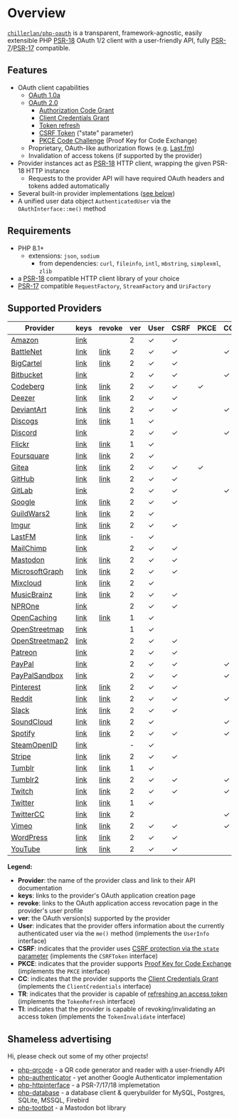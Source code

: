 # Overview

[`chillerlan/php-oauth`](https://github.com/chillerlan/php-oauth) is a transparent, framework-agnostic, easily extensible PHP
[PSR-18](https://www.php-fig.org/psr/psr-18/) OAuth 1/2 client with a user-friendly API,
fully [PSR-7](https://www.php-fig.org/psr/psr-7/)/[PSR-17](https://www.php-fig.org/psr/psr-17/) compatible.

## Features

- OAuth client capabilities
	- [OAuth 1.0a](https://oauth.net/core/1.0a/)
	- [OAuth 2.0](https://oauth.net/2/)
		- [Authorization Code Grant](https://datatracker.ietf.org/doc/html/rfc6749#section-4.1)
		- [Client Credentials Grant](https://datatracker.ietf.org/doc/html/rfc6749#section-4.4)
		- [Token refresh](https://datatracker.ietf.org/doc/html/rfc6749#section-1.5)
		- [CSRF Token](https://datatracker.ietf.org/doc/html/rfc6749#section-10.12) ("state" parameter)
		- [PKCE Code Challenge](https://datatracker.ietf.org/doc/html/rfc7636) (Proof Key for Code Exchange)
	- Proprietary, OAuth-like authorization flows (e.g. [Last.fm](https://www.last.fm/api/authentication))
	- Invalidation of access tokens (if supported by the provider)
- Provider instances act as [PSR-18](https://www.php-fig.org/psr/psr-18/) HTTP client, wrapping the given PSR-18 HTTP instance
	- Requests to the provider API will have required OAuth headers and tokens added automatically
- Several built-in provider implementations ([see below](#implemented-providers))
- A unified user data object `AuthenticatedUser` via the `OAuthInterface::me()` method


## Requirements

- PHP 8.1+
	- extensions: `json`, `sodium`
		- from dependencies: `curl`, `fileinfo`, `intl`, `mbstring`, `simplexml`, `zlib`
- a [PSR-18](https://www.php-fig.org/psr/psr-18/) compatible HTTP client library of your choice
- [PSR-17](https://www.php-fig.org/psr/psr-17/) compatible `RequestFactory`, `StreamFactory` and `UriFactory`


## Supported Providers

<!-- TABLE-START -->
<!-- this table is auto-created via /examples/create-description.php -->

| Provider | keys | revoke | ver | User | CSRF | PKCE | CC | TR | TI |
|----------|------|--------|-----|------|------|------|----|----|----|
| [Amazon](https://developer.amazon.com/docs/login-with-amazon/web-docs.html) | [link](https://developer.amazon.com/loginwithamazon/console/site/lwa/overview.html) |  | 2 | ✓ | ✓ |  |  | ✓ |  |
| [BattleNet](https://develop.battle.net/documentation) | [link](https://develop.battle.net/access/clients) | [link](https://account.blizzard.com/connections) | 2 | ✓ | ✓ |  | ✓ |  |  |
| [BigCartel](https://developers.bigcartel.com/api/v1) | [link](https://bigcartel.wufoo.com/forms/big-cartel-api-application/) | [link](https://my.bigcartel.com/account) | 2 | ✓ | ✓ |  |  |  | ✓ |
| [Bitbucket](https://developer.atlassian.com/bitbucket/api/2/reference/) | [link](https://developer.atlassian.com/apps/) |  | 2 | ✓ | ✓ |  | ✓ | ✓ |  |
| [Codeberg](https://codeberg.org/api/swagger) | [link](https://codeberg.org/user/settings/applications) | [link](https://codeberg.org/user/settings/applications) | 2 | ✓ | ✓ | ✓ |  | ✓ |  |
| [Deezer](https://developers.deezer.com/api) | [link](https://developers.deezer.com/myapps) | [link](https://www.deezer.com/account/apps) | 2 | ✓ | ✓ |  |  |  |  |
| [DeviantArt](https://www.deviantart.com/developers/) | [link](https://www.deviantart.com/developers/apps) | [link](https://www.deviantart.com/settings/applications) | 2 | ✓ | ✓ |  | ✓ | ✓ | ✓ |
| [Discogs](https://www.discogs.com/developers/) | [link](https://www.discogs.com/settings/developers) | [link](https://www.discogs.com/settings/applications) | 1 | ✓ |  |  |  |  |  |
| [Discord](https://discord.com/developers/) | [link](https://discordapp.com/developers/applications/) |  | 2 | ✓ | ✓ |  | ✓ | ✓ | ✓ |
| [Flickr](https://www.flickr.com/services/api/) | [link](https://www.flickr.com/services/apps/create/) | [link](https://www.flickr.com/services/auth/list.gne) | 1 | ✓ |  |  |  |  |  |
| [Foursquare](https://location.foursquare.com/developer/reference/foursquare-apis-overview) | [link](https://foursquare.com/developers/apps) | [link](https://foursquare.com/settings/connections) | 2 | ✓ |  |  |  |  |  |
| [Gitea](https://docs.gitea.com/api/1.20/) | [link](https://gitea.com/user/settings/applications) | [link](https://gitea.com/user/settings/applications) | 2 | ✓ | ✓ | ✓ |  | ✓ |  |
| [GitHub](https://docs.github.com/rest) | [link](https://github.com/settings/developers) | [link](https://github.com/settings/applications) | 2 | ✓ | ✓ |  |  | ✓ |  |
| [GitLab](https://docs.gitlab.com/ee/api/rest/) | [link](https://gitlab.com/profile/applications) |  | 2 | ✓ | ✓ |  | ✓ | ✓ |  |
| [Google](https://developers.google.com/oauthplayground/) | [link](https://console.developers.google.com/apis/credentials) | [link](https://myaccount.google.com/connections) | 2 | ✓ | ✓ |  |  |  |  |
| [GuildWars2](https://wiki.guildwars2.com/wiki/API:Main) | [link](https://account.arena.net/applications) | [link](https://account.arena.net/applications) | 2 | ✓ |  |  |  |  |  |
| [Imgur](https://apidocs.imgur.com) | [link](https://api.imgur.com/oauth2/addclient) | [link](https://imgur.com/account/settings/apps) | 2 | ✓ | ✓ |  |  | ✓ |  |
| [LastFM](https://www.last.fm/api/) | [link](https://www.last.fm/api/account/create) | [link](https://www.last.fm/settings/applications) | - | ✓ |  |  |  |  |  |
| [MailChimp](https://mailchimp.com/developer/) | [link](https://admin.mailchimp.com/account/oauth2/) |  | 2 | ✓ | ✓ |  |  |  |  |
| [Mastodon](https://docs.joinmastodon.org/api/) | [link](https://mastodon.social/settings/applications) | [link](https://mastodon.social/oauth/authorized_applications) | 2 | ✓ | ✓ |  |  | ✓ |  |
| [MicrosoftGraph](https://learn.microsoft.com/graph/overview) | [link](https://aad.portal.azure.com/#blade/Microsoft_AAD_IAM/ActiveDirectoryMenuBlade/RegisteredApps) | [link](https://account.live.com/consent/Manage) | 2 | ✓ | ✓ |  |  |  |  |
| [Mixcloud](https://www.mixcloud.com/developers/) | [link](https://www.mixcloud.com/developers/create/) | [link](https://www.mixcloud.com/settings/applications/) | 2 | ✓ |  |  |  |  |  |
| [MusicBrainz](https://musicbrainz.org/doc/Development) | [link](https://musicbrainz.org/account/applications) | [link](https://musicbrainz.org/account/applications) | 2 | ✓ | ✓ |  |  | ✓ | ✓ |
| [NPROne](https://dev.npr.org/api/) | [link](https://dev.npr.org/console) |  | 2 | ✓ | ✓ |  |  | ✓ | ✓ |
| [OpenCaching](https://www.opencaching.de/okapi/) | [link](https://www.opencaching.de/okapi/signup.html) | [link](https://www.opencaching.de/okapi/apps/) | 1 | ✓ |  |  |  |  |  |
| [OpenStreetmap](https://wiki.openstreetmap.org/wiki/API) | [link](https://www.openstreetmap.org/user/{USERNAME}/oauth_clients) |  | 1 | ✓ |  |  |  |  |  |
| [OpenStreetmap2](https://wiki.openstreetmap.org/wiki/API) | [link](https://www.openstreetmap.org/oauth2/applications) |  | 2 | ✓ | ✓ |  |  |  |  |
| [Patreon](https://docs.patreon.com/) | [link](https://www.patreon.com/portal/registration/register-clients) |  | 2 | ✓ | ✓ |  |  | ✓ |  |
| [PayPal](https://developer.paypal.com/docs/connect-with-paypal/reference/) | [link](https://developer.paypal.com/developer/applications/) |  | 2 | ✓ | ✓ |  | ✓ | ✓ |  |
| [PayPalSandbox](https://developer.paypal.com/docs/connect-with-paypal/reference/) | [link](https://developer.paypal.com/developer/applications/) |  | 2 | ✓ | ✓ |  | ✓ | ✓ |  |
| [Pinterest](https://developers.pinterest.com/docs/) | [link](https://developers.pinterest.com/apps/) | [link](https://www.pinterest.com/settings/security) | 2 | ✓ | ✓ |  |  | ✓ |  |
| [Reddit](https://www.reddit.com/dev/api) | [link](https://www.reddit.com/prefs/apps/) | [link](https://www.reddit.com/settings/privacy) | 2 | ✓ | ✓ |  | ✓ | ✓ | ✓ |
| [Slack](https://api.slack.com) | [link](https://api.slack.com/apps) | [link](https://slack.com/apps/manage) | 2 | ✓ | ✓ |  |  |  |  |
| [SoundCloud](https://developers.soundcloud.com/) | [link](https://soundcloud.com/you/apps) | [link](https://soundcloud.com/settings/connections) | 2 | ✓ |  |  | ✓ | ✓ |  |
| [Spotify](https://developer.spotify.com/documentation/web-api/) | [link](https://developer.spotify.com/dashboard) | [link](https://www.spotify.com/account/apps/) | 2 | ✓ | ✓ |  | ✓ | ✓ |  |
| [SteamOpenID](https://developer.valvesoftware.com/wiki/Steam_Web_API) | [link](https://steamcommunity.com/dev/apikey) |  | - | ✓ |  |  |  |  |  |
| [Stripe](https://stripe.com/docs/api) | [link](https://dashboard.stripe.com/apikeys) | [link](https://dashboard.stripe.com/account/applications) | 2 | ✓ | ✓ |  |  | ✓ | ✓ |
| [Tumblr](https://www.tumblr.com/docs/en/api/v2) | [link](https://www.tumblr.com/oauth/apps) | [link](https://www.tumblr.com/settings/apps) | 1 | ✓ |  |  |  |  |  |
| [Tumblr2](https://www.tumblr.com/docs/en/api/v2) | [link](https://www.tumblr.com/oauth/apps) | [link](https://www.tumblr.com/settings/apps) | 2 | ✓ | ✓ |  | ✓ | ✓ |  |
| [Twitch](https://dev.twitch.tv/docs/api/reference/) | [link](https://dev.twitch.tv/console/apps/create) | [link](https://www.twitch.tv/settings/connections) | 2 | ✓ | ✓ |  | ✓ | ✓ | ✓ |
| [Twitter](https://developer.twitter.com/docs) | [link](https://developer.twitter.com/apps) | [link](https://twitter.com/settings/applications) | 1 | ✓ |  |  |  |  |  |
| [TwitterCC](https://developer.twitter.com/en/docs/basics/authentication/overview/application-only) | [link](https://developer.twitter.com/apps) | [link](https://twitter.com/settings/applications) | 2 |  |  |  | ✓ |  |  |
| [Vimeo](https://developer.vimeo.com) | [link](https://developer.vimeo.com/apps) | [link](https://vimeo.com/settings/apps) | 2 | ✓ | ✓ |  | ✓ |  | ✓ |
| [WordPress](https://developer.wordpress.com/docs/api/) | [link](https://developer.wordpress.com/apps/) | [link](https://wordpress.com/me/security/connected-applications) | 2 | ✓ | ✓ |  |  |  |  |
| [YouTube](https://developers.google.com/oauthplayground/) | [link](https://console.developers.google.com/apis/credentials) | [link](https://myaccount.google.com/connections) | 2 | ✓ | ✓ |  |  |  |  |

**Legend:**
- **Provider**: the name of the provider class and link to their API documentation
- **keys**: links to the provider's OAuth application creation page
- **revoke**: links to the OAuth application access revocation page in the provider's user profile
- **ver**: the OAuth version(s) supported by the provider
- **User**: indicates that the provider offers information about the currently authenticated user via the `me()` method (implements the `UserInfo` interface)
- **CSRF**: indicates that the provider uses [CSRF protection via the `state` parameter](https://datatracker.ietf.org/doc/html/rfc6749#section-10.12) (implements the `CSRFToken` interface)
- **PKCE**: indicates that the provider supports [Proof Key for Code Exchange](https://datatracker.ietf.org/doc/html/rfc7636) (implements the `PKCE` interface)
- **CC**: indicates that the provider supports the [Client Credentials Grant](https://datatracker.ietf.org/doc/html/rfc6749#section-4.4) (implements the `ClientCredentials` interface)
- **TR**: indicates that the provider is capable of [refreshing an access token](https://datatracker.ietf.org/doc/html/rfc6749#section-10.4) (implements the `TokenRefresh` interface)
- **TI**: indicates that the provider is capable of revoking/invalidating an access token (implements the `TokenInvalidate` interface)
<!-- TABLE_END -->

## Shameless advertising

Hi, please check out some of my other projects!

- [php-qrcode](https://github.com/chillerlan/php-qrcode) - a QR code generator and reader with a user-friendly API
- [php-authenticator](https://github.com/chillerlan/php-authenticator) - yet another Google Authenticator implementation
- [php-httpinterface](https://github.com/chillerlan/php-httpinterface) - a PSR-7/17/18 implemetation
- [php-database](https://github.com/chillerlan/php-database) - a database client & querybuilder for MySQL, Postgres, SQLite, MSSQL, Firebird
- [php-tootbot](https://github.com/php-tootbot/tootbot-template) - a Mastodon bot library
